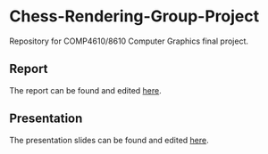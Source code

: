 # Chess-Rendering-Group-Project

Repository for COMP4610/8610 Computer Graphics final project.

## Report

The report can be found and edited [here](https://www.overleaf.com/2799383378sxcvnypskhrb#a5c444).

## Presentation

The presentation slides can be found and edited [here](https://anu365-my.sharepoint.com/:p:/r/personal/u6949604_anu_edu_au/Documents/COMP4610-8610-Final-Project-Presentation.pptx?d=wbab04a0f36054fa8bacde3b6676995ff&csf=1&web=1&e=Eql730&nav=eyJzSWQiOjI1OSwiY0lkIjozNTM1NjEyOTEwfQ).